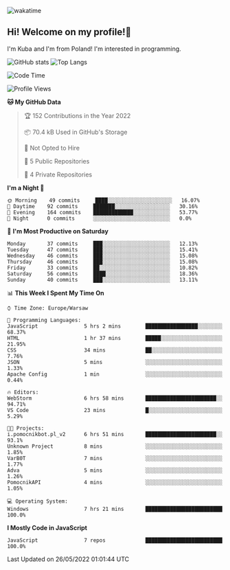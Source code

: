 ![wakatime](https://wakatime.com/badge/user/29588d82-8771-4fcd-a301-6a9b9976125e.svg)
## Hi! Welcome on my profile!👋
I'm Kuba and I'm from Poland! I'm interested in programming.

![GitHub stats](https://github-readme-stats.vercel.app/api?username=xKubsoneQ&show_icons=true&theme=dark)
![Top Langs](https://github-readme-stats.vercel.app/api/top-langs/?username=xKubsoneQ&theme=dark)

<!--START_SECTION:waka-->
![Code Time](http://img.shields.io/badge/Code%20Time-0%20secs-blue)

![Profile Views](http://img.shields.io/badge/Profile%20Views-4-blue)

**🐱 My GitHub Data** 

> 🏆 152 Contributions in the Year 2022
 > 
> 📦 70.4 kB Used in GitHub's Storage 
 > 
> 🚫 Not Opted to Hire
 > 
> 📜 5 Public Repositories 
 > 
> 🔑 4 Private Repositories  
 > 
**I'm a Night 🦉** 

```text
🌞 Morning    49 commits     ████░░░░░░░░░░░░░░░░░░░░░   16.07% 
🌆 Daytime    92 commits     ███████░░░░░░░░░░░░░░░░░░   30.16% 
🌃 Evening    164 commits    █████████████░░░░░░░░░░░░   53.77% 
🌙 Night      0 commits      ░░░░░░░░░░░░░░░░░░░░░░░░░   0.0%

```
📅 **I'm Most Productive on Saturday** 

```text
Monday       37 commits     ███░░░░░░░░░░░░░░░░░░░░░░   12.13% 
Tuesday      47 commits     ███░░░░░░░░░░░░░░░░░░░░░░   15.41% 
Wednesday    46 commits     ███░░░░░░░░░░░░░░░░░░░░░░   15.08% 
Thursday     46 commits     ███░░░░░░░░░░░░░░░░░░░░░░   15.08% 
Friday       33 commits     ██░░░░░░░░░░░░░░░░░░░░░░░   10.82% 
Saturday     56 commits     ████░░░░░░░░░░░░░░░░░░░░░   18.36% 
Sunday       40 commits     ███░░░░░░░░░░░░░░░░░░░░░░   13.11%

```


📊 **This Week I Spent My Time On** 

```text
⌚︎ Time Zone: Europe/Warsaw

💬 Programming Languages: 
JavaScript               5 hrs 2 mins        █████████████████░░░░░░░░   68.37% 
HTML                     1 hr 37 mins        █████░░░░░░░░░░░░░░░░░░░░   21.95% 
CSS                      34 mins             ██░░░░░░░░░░░░░░░░░░░░░░░   7.76% 
JSON                     5 mins              ░░░░░░░░░░░░░░░░░░░░░░░░░   1.33% 
Apache Config            1 min               ░░░░░░░░░░░░░░░░░░░░░░░░░   0.44%

🔥 Editors: 
WebStorm                 6 hrs 58 mins       ███████████████████████░░   94.71% 
VS Code                  23 mins             █░░░░░░░░░░░░░░░░░░░░░░░░   5.29%

🐱‍💻 Projects: 
i.pomocnikbot.pl_v2      6 hrs 51 mins       ███████████████████████░░   93.1% 
Unknown Project          8 mins              ░░░░░░░░░░░░░░░░░░░░░░░░░   1.85% 
VarB0T                   7 mins              ░░░░░░░░░░░░░░░░░░░░░░░░░   1.77% 
Adva                     5 mins              ░░░░░░░░░░░░░░░░░░░░░░░░░   1.26% 
PomocnikAPI              4 mins              ░░░░░░░░░░░░░░░░░░░░░░░░░   1.05%

💻 Operating System: 
Windows                  7 hrs 21 mins       █████████████████████████   100.0%

```

**I Mostly Code in JavaScript** 

```text
JavaScript               7 repos             █████████████████████████   100.0%

```



 Last Updated on 26/05/2022 01:01:44 UTC
<!--END_SECTION:waka-->
